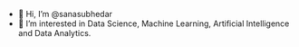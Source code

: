 - 👋 Hi, I’m @sanasubhedar
- 👀 I’m interested in Data Science, Machine Learning, Artificial Intelligence and Data Analytics.


<!---
sanasubhedar/sanasubhedar is a ✨ special ✨ repository because its `README.md` (this file) appears on your GitHub profile.
You can click the Preview link to take a look at your changes.
--->
